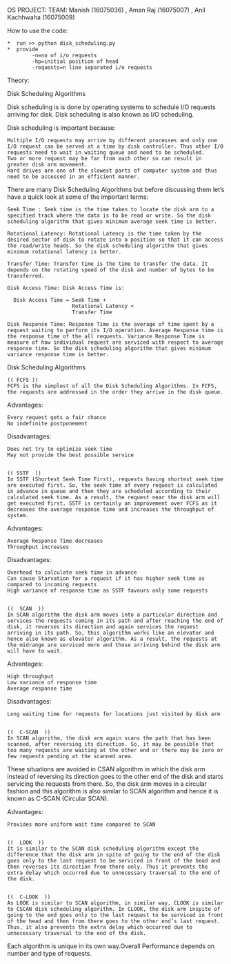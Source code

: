OS PROJECT:
            TEAM:       Manish (16075036) , Aman Raj (16075007) , Anil Kachhwaha (16075009)



How to use the code:

    *  run >> python disk_scheduling.py 
    *  provide 
            -n=no of i/o requests
            -hp=initial position of head
            -requests=n line separated i/o requests






Theory:

Disk Scheduling Algorithms

Disk scheduling is is done by operating systems to schedule I/O requests arriving for disk. Disk scheduling is also known as I/O scheduling.

Disk scheduling is important because:

    Multiple I/O requests may arrive by different processes and only one I/O request can be served at a time by disk controller. Thus other I/O requests need to wait in waiting queue and need to be scheduled.
    Two or more request may be far from each other so can result in greater disk arm movement.
    Hard drives are one of the slowest parts of computer system and thus need to be accessed in an efficient manner.

There are many Disk Scheduling Algorithms but before discussing them let’s have a quick look at some of the important terms:

    Seek Time : Seek time is the time taken to locate the disk arm to a specified track where the data is to be read or write. So the disk scheduling algorithm that gives minimum average seek time is better.
    
    Rotational Latency: Rotational Latency is the time taken by the desired sector of disk to rotate into a position so that it can access the read/write heads. So the disk scheduling algorithm that gives minimum rotational latency is better.
    
    Transfer Time: Transfer time is the time to transfer the data. It depends on the rotating speed of the disk and number of bytes to be transferred.
    
    Disk Access Time: Disk Access Time is:
             
      Disk Access Time = Seek Time + 
                         Rotational Latency + 
                         Transfer Time

    Disk Response Time: Response Time is the average of time spent by a request waiting to perform its I/O operation. Average Response time is the response time of the all requests. Variance Response Time is measure of how individual request are serviced with respect to average response time. So the disk scheduling algorithm that gives minimum variance response time is better.

Disk Scheduling Algorithms


    (( FCFS ))
    FCFS is the simplest of all the Disk Scheduling Algorithms. In FCFS, the requests are addressed in the order they arrive in the disk queue.

Advantages:

    Every request gets a fair chance
    No indefinite postponement

Disadvantages:

    Does not try to optimize seek time
    May not provide the best possible service


    (( SSTF  ))
    In SSTF (Shortest Seek Time First), requests having shortest seek time are executed first. So, the seek time of every request is calculated in advance in queue and then they are scheduled according to their calculated seek time. As a result, the request near the disk arm will get executed first. SSTF is certainly an improvement over FCFS as it decreases the average response time and increases the throughput of system.

Advantages:

    Average Response Time decreases
    Throughput increases

Disadvantages:

    Overhead to calculate seek time in advance
    Can cause Starvation for a request if it has higher seek time as compared to incoming requests
    High variance of response time as SSTF favours only some requests


    ((  SCAN  ))
    In SCAN algorithm the disk arm moves into a particular direction and services the requests coming in its path and after reaching the end of disk, it reverses its direction and again services the request arriving in its path. So, this algorithm works like an elevator and hence also known as elevator algorithm. As a result, the requests at the midrange are serviced more and those arriving behind the disk arm will have to wait.

Advantages:

    High throughput
    Low variance of response time
    Average response time

Disadvantages:

    Long waiting time for requests for locations just visited by disk arm


    ((  C-SCAN  ))
    In SCAN algorithm, the disk arm again scans the path that has been scanned, after reversing its direction. So, it may be possible that too many requests are waiting at the other end or there may be zero or few requests pending at the scanned area.

These situations are avoided in CSAN algorithm in which the disk arm instead of reversing its direction goes to the other end of the disk and starts servicing the requests from there. So, the disk arm moves in a circular fashion and this algorithm is also similar to SCAN algorithm and hence it is known as C-SCAN (Circular SCAN).

Advantages:

    Provides more uniform wait time compared to SCAN


    ((  LOOK  ))
    It is similar to the SCAN disk scheduling algorithm except the difference that the disk arm in spite of going to the end of the disk goes only to the last request to be serviced in front of the head and then reverses its direction from there only. Thus it prevents the extra delay which occurred due to unnecessary traversal to the end of the disk.


    ((  C-LOOK  ))
    As LOOK is similar to SCAN algorithm, in similar way, CLOOK is similar to CSCAN disk scheduling algorithm. In CLOOK, the disk arm inspite of going to the end goes only to the last request to be serviced in front of the head and then from there goes to the other end’s last request. Thus, it also prevents the extra delay which occurred due to unnecessary traversal to the end of the disk.

Each algorithm is unique in its own way.Overall Performance depends on number and type of requests.

